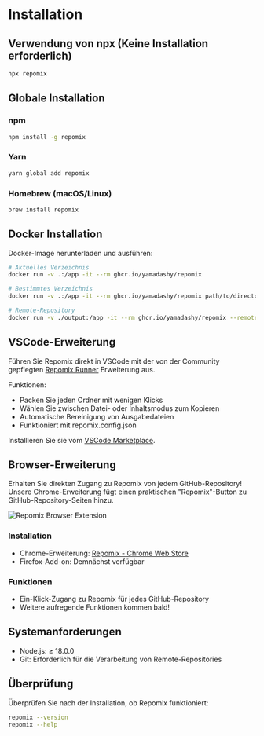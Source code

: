 # Installation

## Verwendung von npx (Keine Installation erforderlich)

```bash
npx repomix
```

## Globale Installation

### npm
```bash
npm install -g repomix
```

### Yarn
```bash
yarn global add repomix
```

### Homebrew (macOS/Linux)
```bash
brew install repomix
```

## Docker Installation

Docker-Image herunterladen und ausführen:

```bash
# Aktuelles Verzeichnis
docker run -v .:/app -it --rm ghcr.io/yamadashy/repomix

# Bestimmtes Verzeichnis
docker run -v .:/app -it --rm ghcr.io/yamadashy/repomix path/to/directory

# Remote-Repository
docker run -v ./output:/app -it --rm ghcr.io/yamadashy/repomix --remote yamadashy/repomix
```

## VSCode-Erweiterung

Führen Sie Repomix direkt in VSCode mit der von der Community gepflegten [Repomix Runner](https://marketplace.visualstudio.com/items?itemName=DorianMassoulier.repomix-runner) Erweiterung aus.

Funktionen:
- Packen Sie jeden Ordner mit wenigen Klicks
- Wählen Sie zwischen Datei- oder Inhaltsmodus zum Kopieren
- Automatische Bereinigung von Ausgabedateien
- Funktioniert mit repomix.config.json

Installieren Sie sie vom [VSCode Marketplace](https://marketplace.visualstudio.com/items?itemName=DorianMassoulier.repomix-runner).

## Browser-Erweiterung

Erhalten Sie direkten Zugang zu Repomix von jedem GitHub-Repository! Unsere Chrome-Erweiterung fügt einen praktischen "Repomix"-Button zu GitHub-Repository-Seiten hinzu.

![Repomix Browser Extension](/images/docs/browser-extension.png)

### Installation
- Chrome-Erweiterung: [Repomix - Chrome Web Store](https://chromewebstore.google.com/detail/repomix/fimfamikepjgchehkohedilpdigcpkoa)
- Firefox-Add-on: Demnächst verfügbar

### Funktionen
- Ein-Klick-Zugang zu Repomix für jedes GitHub-Repository
- Weitere aufregende Funktionen kommen bald!

## Systemanforderungen

- Node.js: ≥ 18.0.0
- Git: Erforderlich für die Verarbeitung von Remote-Repositories

## Überprüfung

Überprüfen Sie nach der Installation, ob Repomix funktioniert:

```bash
repomix --version
repomix --help
```
